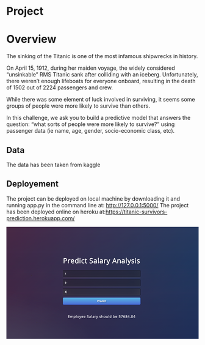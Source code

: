 # Project

# Overview

The sinking of the Titanic is one of the most infamous shipwrecks in history.

On April 15, 1912, during her maiden voyage, the widely considered “unsinkable” RMS Titanic sank after colliding with an iceberg. Unfortunately, there weren’t enough lifeboats for everyone onboard, resulting in the death of 1502 out of 2224 passengers and crew.

While there was some element of luck involved in surviving, it seems some groups of people were more likely to survive than others.

In this challenge, we ask you to build a predictive model that answers the question: “what sorts of people were more likely to survive?” using passenger data (ie name, age, gender, socio-economic class, etc).


## Data

The data has been taken from kaggle 

## Deployement

The project can be deployed on local machine by downloading it and running app.py in the command line at: http://127.0.0.1:5000/ 
The project has been deployed online on heroku at:https://titanic-survivors-prediction.herokuapp.com/

![Alt text](https://github.com/AyanDogra/End-End-Projects/blob/master/Hiring_Salary_Prediction/static/Hiring_Prediction.png "Optional title")

